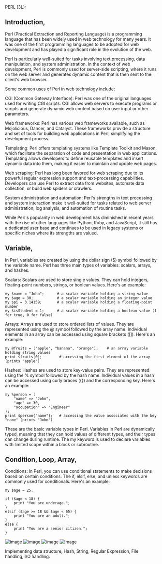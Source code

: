 
PERL (3L):
## Introduction,

Perl (Practical Extraction and Reporting Language) is a programming language that has been widely used in web technology for many years. It was one of the first programming languages to be adopted for web development and has played a significant role in the evolution of the web.

Perl is particularly well-suited for tasks involving text processing, data manipulation, and system administration. In the context of web development, Perl is commonly used for server-side scripting, where it runs on the web server and generates dynamic content that is then sent to the client's web browser.

Some common uses of Perl in web technology include:

CGI (Common Gateway Interface): Perl was one of the original languages used for writing CGI scripts. CGI allows web servers to execute programs or scripts and generate dynamic web content based on user input or other parameters.

Web frameworks: Perl has various web frameworks available, such as Mojolicious, Dancer, and Catalyst. These frameworks provide a structure and set of tools for building web applications in Perl, simplifying the development process.

Templating: Perl offers templating systems like Template Toolkit and Mason, which facilitate the separation of code and presentation in web applications. Templating allows developers to define reusable templates and insert dynamic data into them, making it easier to maintain and update web pages.

Web scraping: Perl has long been favored for web scraping due to its powerful regular expression support and text-processing capabilities. Developers can use Perl to extract data from websites, automate data collection, or build web spiders or crawlers.

System administration and automation: Perl's strengths in text processing and system interaction make it well-suited for tasks related to web server administration, log analysis, and automation of routine tasks.

While Perl's popularity in web development has diminished in recent years with the rise of other languages like Python, Ruby, and JavaScript, it still has a dedicated user base and continues to be used in legacy systems or specific niches where its strengths are valued.

## Variable, 


In Perl, variables are created by using the dollar sign ($) symbol followed by the variable name. Perl has three main types of variables: scalars, arrays, and hashes.

Scalars: Scalars are used to store single values. They can hold integers, floating-point numbers, strings, or boolean values. Here's an example:
```
my $name = "John";      # a scalar variable holding a string value
my $age = 30;           # a scalar variable holding an integer value
my $pi = 3.14159;       # a scalar variable holding a floating-point number
my $isStudent = 1;      # a scalar variable holding a boolean value (1 for true, 0 for false)

```
Arrays: Arrays are used to store ordered lists of values. They are represented using the @ symbol followed by the array name. Individual elements in an array can be accessed using square brackets ([]). Here's an example:
```
my @fruits = ("apple", "banana", "orange");    # an array variable holding string values
print $fruits[0];        # accessing the first element of the array (prints "apple")

```
Hashes: Hashes are used to store key-value pairs. They are represented using the % symbol followed by the hash name. Individual values in a hash can be accessed using curly braces ({}) and the corresponding key. Here's an example:
```
my %person = (
    "name" => "John",
    "age" => 30,
    "occupation" => "Engineer"
);
print $person{"name"};   # accessing the value associated with the key "name" (prints "John")

```
These are the basic variable types in Perl. Variables in Perl are dynamically typed, meaning that they can hold values of different types, and their types can change during runtime. The my keyword is used to declare variables with limited scope within a block or subroutine.


## Condition, Loop, Array,

Conditions:
In Perl, you can use conditional statements to make decisions based on certain conditions. The if, elsif, else, and unless keywords are commonly used for conditionals. Here's an example:
```
my $age = 25;

if ($age < 18) {
    print "You are underage.";
}
elsif ($age >= 18 && $age < 65) {
    print "You are an adult.";
}
else {
    print "You are a senior citizen.";
}
```
![image](https://github.com/pritamhazra21/WIT/assets/75198912/c0ba7b12-524b-4213-a52e-7296848646ec)
![image](https://github.com/pritamhazra21/WIT/assets/75198912/82de6a6f-236f-4922-9b09-28dcee5a58d4)
![image](https://github.com/pritamhazra21/WIT/assets/75198912/abe6552c-1c25-4b61-813f-e305cb9ccb82)
![image](https://github.com/pritamhazra21/WIT/assets/75198912/af84a5e3-68e3-4fd2-9f29-c8a92c2d0153)



Implementing data structure, Hash, String, Regular
Expression,
File handling, I/O handling.

